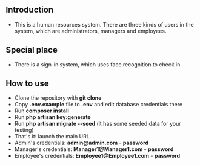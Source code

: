 ## Introduction
- This is a human resources system. There are three kinds of users in the system, which are administrators, managers and employees.

## Special place
- There is a sign-in system, which uses face recognition to check in.

## How to use

- Clone the repository with __git clone__
- Copy __.env.example__ file to __.env__ and edit database credentials there
- Run __composer install__
- Run __php artisan key:generate__
- Run __php artisan migrate --seed__ (it has some seeded data for your testing)
- That's it: launch the main URL. 
- Admin's credentials: __admin@admin.com__ - __password__
- Manager's credentials: __Manager1@Manager1.com__ - __password__
- Employee's credentials: __Employee1@Employee1.com__ - __password__
